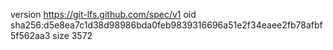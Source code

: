 version https://git-lfs.github.com/spec/v1
oid sha256:d5e8ea7c1d38d98986bda0feb9839316696a51e2f34eaee2fb78afbf5f562aa3
size 3572
